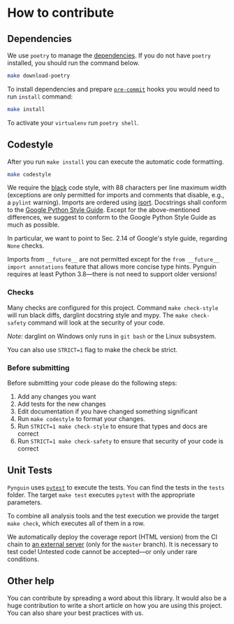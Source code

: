 <!--
SPDX-FileCopyrightText: 2020 Pynguin Contributors

SPDX-License-Identifier: CC-BY-4.0
-->

# How to contribute

## Dependencies

We use `poetry` to manage the [dependencies](https://github.com/python-poetry/poetry).
If you do not have `poetry` installed, you should run the command below.

```bash
make download-poetry
```

To install dependencies and prepare [`pre-commit`](https://pre-commit.com/) hooks you would need to run `install` command:

```bash
make install
```

To activate your `virtualenv` run `poetry shell`.

## Codestyle

After you run `make install` you can execute the automatic code formatting.

```bash
make codestyle
```

We require the [black](https://github.com/psf/black) code style,
with 88 characters per line maximum width (exceptions are only permitted for imports
and comments that disable, e.g., a `pylint` warning).
Imports are ordered using [isort](https://github.com/timothycrosley/isort).
Docstrings shall conform to the
[Google Python Style Guide](https://google.github.io/styleguide/pyguide.html).
Except for the above-mentioned differences,
we suggest to conform to the Google Python Style Guide as much as possible.

In particular, we want to point to Sec. 2.14 of Google's style guide,
regarding `None` checks.

Imports from `__future__` are not permitted except for the `from __future__ import
 annotations` feature that allows more concise type hints.
Pynguin requires at least Python 3.8—there is not need to support older versions!

### Checks

Many checks are configured for this project.
Command `make check-style` will run black diffs,
darglint docstring style and mypy.
The `make check-safety` command will look at the security of your code.

*Note:* darglint on Windows only runs in `git bash` or the Linux subsystem.

You can also use `STRICT=1` flag to make the check be strict.

### Before submitting

Before submitting your code please do the following steps:

1. Add any changes you want
1. Add tests for the new changes
1. Edit documentation if you have changed something significant
1. Run `make codestyle` to format your changes.
1. Run `STRICT=1 make check-style` to ensure that types and docs are correct
1. Run `STRICT=1 make check-safety` to ensure that security of your code is correct

## Unit Tests

`Pynguin` uses [`pytest`](https://pytest.org) to execute the tests.
You can find the tests in the `tests` folder.
The target `make test` executes `pytest` with the appropriate parameters.

To combine all analysis tools and the test execution
we provide the target `make check`,
which executes all of them in a row.

We automatically deploy the coverage report (HTML version) from the CI chain
to [an external server](https://pagedeploy.lukasczyk.me/pynguincoverage/) (only for
the `master` branch).
It is necessary to test code!
Untested code cannot be accepted—or only under rare conditions.

## Other help

You can contribute by spreading a word about this library.
It would also be a huge contribution to write
a short article on how you are using this project.
You can also share your best practices with us.
